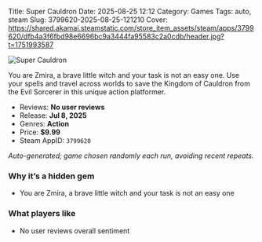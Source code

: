 Title: Super Cauldron
Date: 2025-08-25 12:12
Category: Games
Tags: auto, steam
Slug: 3799620-2025-08-25-121210
Cover: https://shared.akamai.steamstatic.com/store_item_assets/steam/apps/3799620/dfb4a3f6fbd98e6696bc9a3444fa95583c2a0cdb/header.jpg?t=1751993587

![Super Cauldron](https://shared.akamai.steamstatic.com/store_item_assets/steam/apps/3799620/dfb4a3f6fbd98e6696bc9a3444fa95583c2a0cdb/header.jpg?t=1751993587)

You are Zmira, a brave little witch and your task is not an easy one. Use your spells and travel across worlds to save the Kingdom of Cauldron from the Evil Sorcerer in this unique action platformer.

- Reviews: **No user reviews**
- Release: **Jul 8, 2025**
- Genres: **Action**
- Price: **$9.99**
- Steam AppID: `3799620`

*Auto-generated; game chosen randomly each run, avoiding recent repeats.*

### Why it’s a hidden gem
- You are Zmira, a brave little witch and your task is not an easy one


### What players like
- No user reviews overall sentiment

